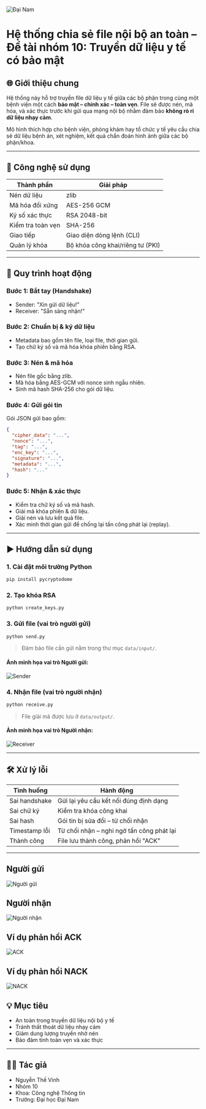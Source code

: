 
![Đại Nam](a0a697ea-ba38-4314-bf3e-84e2a2cd5a6c.png)

# Hệ thống chia sẻ file nội bộ an toàn – Đề tài nhóm 10: Truyền dữ liệu y tế có bảo mật

## 🌐 Giới thiệu chung

Hệ thống này hỗ trợ truyền file dữ liệu y tế giữa các bộ phận trong cùng một bệnh viện một cách **bảo mật – chính xác – toàn vẹn**. File sẽ được nén, mã hóa, và xác thực trước khi gửi qua mạng nội bộ nhằm đảm bảo **không rò rỉ dữ liệu nhạy cảm**.

Mô hình thích hợp cho bệnh viện, phòng khám hay tổ chức y tế yêu cầu chia sẻ dữ liệu bệnh án, xét nghiệm, kết quả chẩn đoán hình ảnh giữa các bộ phận/khoa.

---

## 🔧 Công nghệ sử dụng

| Thành phần | Giải pháp |
|------------|----------|
| Nén dữ liệu | zlib |
| Mã hóa đối xứng | AES-256 GCM |
| Ký số xác thực | RSA 2048-bit |
| Kiểm tra toàn vẹn | SHA-256 |
| Giao tiếp | Giao diện dòng lệnh (CLI) |
| Quản lý khóa | Bộ khóa công khai/riêng tư (PKI) |

---

## 🚦 Quy trình hoạt động

### Bước 1: Bắt tay (Handshake)
- Sender: "Xin gửi dữ liệu!"
- Receiver: "Sẵn sàng nhận!"

### Bước 2: Chuẩn bị & ký dữ liệu
- Metadata bao gồm tên file, loại file, thời gian gửi.
- Tạo chữ ký số và mã hóa khóa phiên bằng RSA.

### Bước 3: Nén & mã hóa
- Nén file gốc bằng zlib.
- Mã hóa bằng AES-GCM với nonce sinh ngẫu nhiên.
- Sinh mã hash SHA-256 cho gói dữ liệu.

### Bước 4: Gửi gói tin
Gói JSON gửi bao gồm:

```json
{
  "cipher_data": "...",
  "nonce": "...",
  "tag": "...",
  "enc_key": "...",
  "signature": "...",
  "metadata": "...",
  "hash": "..."
}
```

### Bước 5: Nhận & xác thực
- Kiểm tra chữ ký số và mã hash.
- Giải mã khóa phiên & dữ liệu.
- Giải nén và lưu kết quả file.
- Xác minh thời gian gửi để chống lại tấn công phát lại (replay).

---

## ▶️ Hướng dẫn sử dụng

### 1. Cài đặt môi trường Python

```bash
pip install pycryptodome
```

### 2. Tạo khóa RSA

```bash
python create_keys.py
```

### 3. Gửi file (vai trò người gửi)

```bash
python send.py
```

> Đảm bảo file cần gửi nằm trong thư mục `data/input/`.

#### Ảnh minh họa vai trò Người gửi:
![Sender](b7bb31a3-986d-4a0e-869f-bb08c635f9d0.png)

### 4. Nhận file (vai trò người nhận)

```bash
python receive.py
```

> File giải mã được lưu ở `data/output/`.

#### Ảnh minh họa vai trò Người nhận:
![Receiver](34482f58-7c72-4346-a52f-3c80b57f1a4a.png)

---

## 🛠 Xử lý lỗi

| Tình huống | Hành động |
|-----------|-----------|
| Sai handshake | Gửi lại yêu cầu kết nối đúng định dạng |
| Sai chữ ký | Kiểm tra khóa công khai |
| Sai hash | Gói tin bị sửa đổi – từ chối nhận |
| Timestamp lỗi | Từ chối nhận – nghi ngờ tấn công phát lại |
| Thành công | File lưu thành công, phản hồi "ACK" |

---

## Người gửi
![Người gửi](images/Sender.png)

## Người nhận
![Người nhận](Images/Receiver.png)

## Ví dụ phản hồi ACK
![ACK](images/ACK.png)

## Ví dụ phản hồi NACK
![NACK](images/NACK.png)


## 💡 Mục tiêu

- An toàn trong truyền dữ liệu nội bộ y tế
- Tránh thất thoát dữ liệu nhạy cảm
- Giảm dung lượng truyền nhờ nén
- Bảo đảm tính toàn vẹn và xác thực

---

## 👨‍💻 Tác giả

- Nguyễn Thế Vinh  
- Nhóm 10  
- Khoa: Công nghệ Thông tin  
- Trường: Đại học Đại Nam  
